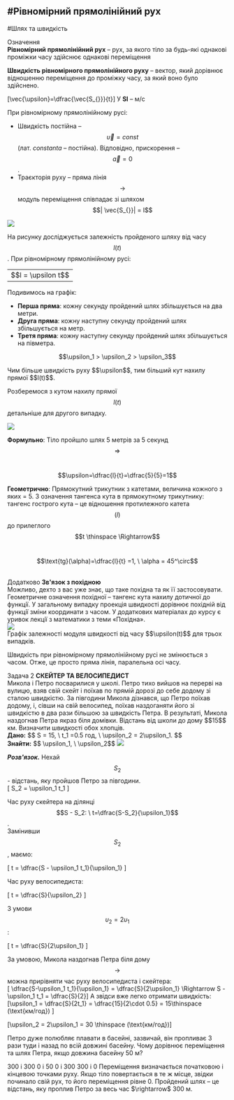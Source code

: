 #Рівномірний прямолінійний рух
---------
#Шлях та швидкість


<div class="eoz-wrap">
<span class="eoz">Означення</span>
<div class="eoz-text">
<b>Рiвномiрний прямолiнiйний рух</b> – рух, за якого тiло за будь-які однаковi промiжки часу здiйснює однаковi перемiщення<br>
<p></p>

<b>Швидкiсть рiвномiрного прямолiнiйного руху</b> – вектор, який дорiвнює вiдношенню перемiщення до промiжку часу, за який воно було здiйснено.</br>

\[\vec{\upsilon}=\dfrac{\vec{S_{}}}{t}\] 
У <b>SI</b> – м/с
</div>
</div>

При рiвномiрному прямолiнiйному русi:

* Швидкість постійна – $$\vec{\upsilon} = const$$ (лат. <i>constanta</i> – постійна). Відповідно, прискорення – $$\vec{a} = 0$$.
* Траєкторiя руху – пряма лiнiя $$\rightarrow$$ модуль перемiщення спiвпадає зi шляхом $$| \vec{S_{}}| = l$$

<img src="https://rawgit.com/chudaol/ed-era-book-physics/master/images/chapter_1/5.svg" class="image"/>

На рисунку дослiджується залежнiсть пройденого шляху вiд часу $$l(t)$$. При рiвномiрному прямолiнiйному русi:


<div class="centered-table-wrapper">
<table class="centered-table">
<tr class="eq">
<td class="eq">
<p1>$$l = \upsilon t$$</p1>
</td>
</tr>
</table></div>


Подивимось на графік:
* <b>Перша пряма</b>: кожну секунду пройдений шлях збiльшується на два метри.
* <b>Друга пряма</b>: кожну наступну секунду пройдений шлях збiльшується на метр.
* <b>Третя пряма</b>: кожну наступну секунду пройдений шлях збiльшується на пiвметра.

<div align="center">$$\upsilon_1 > \upsilon_2 > \upsilon_3$$</div>

<p> </p>
<span class="p1">Чим бiльше швидкiсть руху $$\upsilon$$, тим бiльший кут нахилу прямої $$l(t)$$.</span></br>

Розберемося з кутом нахилу прямої $$l(t)$$ детальніше для другого випадку.

<img src="https://rawgit.com/chudaol/ed-era-book-physics/master/images/chapter_1/6.svg" class="image"/>

<b>Формульно</b>: Тiло пройшло шлях 5 метрiв за 5 секунд $$\Rightarrow$$ </br>

<center> $$\upsilon=\dfrac{l}{t}=\dfrac{5}{5}=1$$</center>

<b>Геометрично</b>: Прямокутний трикутник з катетами, величина кожного з яких = 5. З означення тангенса кута в прямокутному трикутнику: тангенс гострого кута – це вiдношення протилежного катета $$(l)$$ до прилеглого $$t \thinspace \Rightarrow$$ </br> 

<p> </p>
<center>$$\text{tg}(\alpha)=\dfrac{l}{t} =1, \ \alpha = 45^\circ$$</center> </br>
<p> </p>

<div class="add-wrap">
<span class="add">Додатково</span> <b>Зв'язок з похідною</b>
<div class="add-text">
Можливо, дехто з вас уже знає, що таке похiдна та як її застосовувати. Геометричне означення похiдної – тангенс кута нахилу дотичної до функцiї. У загальному випадку проекцiя швидкостi дорiвнює похiднiй вiд функцiї змiни координати з часом. У додаткових матерiалах до курсу є уривок лекцiї з математики з теми «Похідна».
</div>
</div>

<img src="https://rawgit.com/chudaol/ed-era-book-physics/master/images/chapter_1/7.svg" class="image"/>
<div class="caption">
    Графiк залежностi модуля швидкостi вiд часу $$\upsilon(t)$$ для трьох випадкiв.
</div>

Швидкiсть при рiвномiрному прямолiнiйному русi не змiнюється з часом. Отже, це просто пряма лiнiя, паралельна осi часу.

<div class="task-wrap">
<span class="task">Задача 2</span> <b>СКЕЙТЕР ТА ВЕЛОСИПЕДИСТ</b>
<div class="task-text">
Микола i Петро посварилися у школi. Петро тихо вийшов на перервi на вулицю, взяв свiй скейт i поїхав по прямiй дорозi до себе додому зi сталою швидкiстю. За пiвгодини Микола дiзнався, що Петро поїхав додому, i, сiвши на свiй велосипед, поїхав наздоганяти його зi швидкiстю в два рази бiльшою за швидкiсть Петра. В результатi, Микола наздогнав Петра якраз бiля домiвки. Вiдстань вiд школи до дому $$15$$ км. Визначити швидкостi обох хлопцiв.</br>
<b>Дано:</b> $$ S = 15, \ t_1 =0.5 год, \ \upsilon_2 = 2\upsilon_1. $$ </br>
<b>Знайти:</b> $$ \upsilon_1, \ \upsilon_2$$

<img src="https://rawgit.com/chudaol/ed-era-book-physics/master/images/chapter_1/8.svg" class="image"/>

<b><i>Розв'язок.</b></i> Нехай $$S_2$$ - вiдстань, яку пройшов Петро за пiвгодини. </br>
\[	S_2 = \upsilon_1 t_1
\]

Час руху скейтера на дiлянцi $$S - S_2: \ t=\dfrac{S-S_2}{\upsilon_1}$$.</br> 
Замінивши $$S_2$$, маємо:

\[
t = \dfrac{S - \upsilon_1 t_1}{\upsilon_1}
\]

Час руху велосипедиста:

\[
	t = \dfrac{S}{\upsilon_2}
\]

З умови $$\upsilon_2 = 2\upsilon_1$$:

\[
	t = \dfrac{S}{2\upsilon_1}
\]

За умовою, Микола наздогнав Петра бiля дому $$\rightarrow$$ можна прирiвняти час руху велосипедиста і скейтера:</br>
\[ \dfrac{S-\upsilon_1 t_1}{\upsilon_1} = \dfrac{S}{2\upsilon_1} \Rightarrow S - \upsilon_1 t_1 = \dfrac{S}{2}\]
А звiдси вже легко отримати швидкiсть:</br>
\[\upsilon_1 = \dfrac{S}{2t_1} = \dfrac{15}{2\cdot 0.5} = 15\thinspace (\text{км/год}) \]

\[\upsilon_2 = 2\upsilon_1 = 30 \thinspace (\text{км/год})\]
</div>
</div>

<quiz correctLabel="correct!" incorrectLabel="incorrect!" checkLabel="check ansert">
<question>
<p>Петро дуже полюбляє плавати в басейні, зазвичай, він пропливає 3 рази туди і назад по всій довжині басейну. Чому дорівнює переміщення та шлях Петра, якщо довжина басейну 50 м?</p>
<answer>300 і 300</answer>
<answer>0 і 50</answer>
<answer correct>0 і 300</answer>
<answer>300 і 0</answer>
<explanation>
Переміщення визначається початковою і кінцевою точками руху. Якщо тіло повертається в те ж місце, звідки починало свій рух, то його переміщення рівне 0. Пройдений шлях – це відстань, яку проплив Петро за весь час $\rightarrow$ 300 м.
</explanation>
</question>
</quiz>


